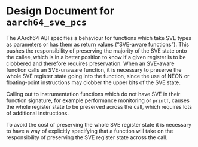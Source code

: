 # Design Document for `aarch64_sve_pcs`

The AArch64 ABI specifies a behaviour for functions which take SVE types as
parameters or has them as return values (“SVE-aware functions”). This pushes
the responsibility of preserving the majority of the SVE state onto the callee,
which is in a better position to know if a given register is to be clobbered
and therefore requires preservation. When an SVE-aware function calls an
SVE-unaware function, it is necessary to preserve the whole SVE register state
going into the function, since the use of NEON or floating-point instructions
may clobber the upper bits of the SVE state.

Calling out to instrumentation functions which do not have SVE in their function
signature, for example performance monitoring or `printf`, causes the whole
register state to be preserved across the call, which requires lots of
additional instructions.

To avoid the cost of preserving the whole SVE register state it is necessary to
have a way of explicitly specifying that a function will take on the
responsibility of preserving the SVE register state across the call.
